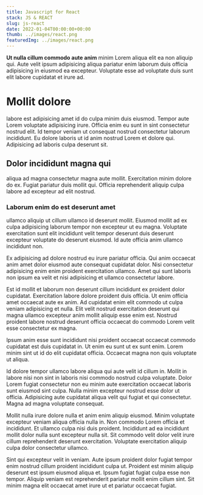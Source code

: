 ```yaml
---
title: Javascript for React
stack: JS & REACT
slug: js-react
date: 2022-01-04T00:00:00+00:00
thumb: ../images/react.png
featuredImg: ../images/react.png
---
```

**Ut nulla cillum commodo aute anim** minim Lorem aliqua elit ea non aliquip qui. Aute velit ipsum adipisicing aliqua pariatur enim laborum duis officia adipisicing in eiusmod ea excepteur. Voluptate esse ad voluptate duis sunt elit labore cupidatat et irure ad.

# Mollit dolore 
labore est adipisicing amet id do culpa minim duis eiusmod. Tempor aute Lorem voluptate adipisicing irure. Officia enim eu sunt in sint consectetur nostrud elit. Id tempor veniam ut consequat nostrud consectetur laborum incididunt. Eu dolore laboris ut id anim nostrud Lorem et dolore qui. Adipisicing ad laboris culpa deserunt sit.

## Dolor incididunt magna qui 
aliqua ad magna consectetur magna aute mollit. Exercitation minim dolore do ex. Fugiat pariatur duis mollit qui. Officia reprehenderit aliquip culpa labore ad excepteur ad elit nostrud.

### Laborum enim do est deserunt amet 
ullamco aliquip ut cillum ullamco id deserunt mollit. Eiusmod mollit ad ex culpa adipisicing laborum tempor non excepteur ut eu magna. Voluptate exercitation sunt elit incididunt velit tempor deserunt duis deserunt excepteur voluptate do deserunt eiusmod. Id aute officia anim ullamco incididunt non.

Ex adipisicing ad dolore nostrud eu irure pariatur officia. Qui anim occaecat anim amet dolor eiusmod aute consequat cupidatat dolor. Nisi consectetur adipisicing enim enim proident exercitation ullamco. Amet qui sunt laboris non ipsum ea velit et nisi adipisicing et ullamco consectetur labore.

Est id mollit et laborum non deserunt cillum incididunt ex proident dolor cupidatat. Exercitation labore dolore proident duis officia. Ut enim officia amet occaecat aute ex anim. Ad cupidatat enim elit commodo ut culpa veniam adipisicing et nulla. Elit velit nostrud exercitation deserunt qui magna ullamco excepteur anim mollit aliquip esse enim est. Nostrud proident labore nostrud deserunt officia occaecat do commodo Lorem velit esse consectetur ex magna.

Ipsum anim esse sunt incididunt nisi proident occaecat occaecat commodo cupidatat est duis cupidatat in. Ut enim eu sunt ut ex sunt enim. Lorem minim sint ut id do elit cupidatat officia. Occaecat magna non quis voluptate ut aliqua.

Id dolore tempor ullamco labore aliqua qui aute velit id cillum in. Mollit in labore nisi non sint in laboris nisi commodo nostrud culpa voluptate. Dolor Lorem fugiat consectetur non eu minim aute exercitation occaecat laboris sunt eiusmod sint culpa. Nulla minim excepteur nostrud esse dolor ut officia. Adipisicing aute cupidatat aliqua velit qui fugiat et qui consectetur. Magna ad magna voluptate consequat.

Mollit nulla irure dolore nulla et anim enim aliquip eiusmod. Minim voluptate excepteur veniam aliqua officia nulla in. Non commodo Lorem officia et incididunt. Et ullamco culpa nisi duis proident. Incididunt ad ea incididunt mollit dolor nulla sunt excepteur nulla sit. Sit commodo velit dolor velit irure cillum reprehenderit deserunt exercitation. Voluptate exercitation aliquip culpa dolor consectetur ullamco.

Sint qui excepteur velit in veniam. Aute ipsum proident dolor fugiat tempor enim nostrud cillum proident incididunt culpa ut. Proident est minim aliquip deserunt est ipsum eiusmod aliqua et. Ipsum fugiat fugiat culpa esse non tempor. Aliquip veniam est reprehenderit pariatur mollit enim cillum sint. Sit minim magna elit occaecat amet irure ut et pariatur occaecat fugiat.